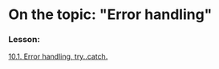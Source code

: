 # On the topic: "Error handling"

### Lesson:

[10.1. Error handling, try..catch.](https://learn.javascript.ru/try-catch)
